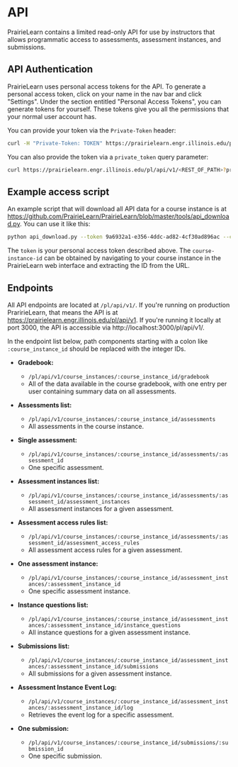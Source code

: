 # API

PrairieLearn contains a limited read-only API for use by instructors that
allows programmatic access to assessments, assessment instances, and
submissions.

## API Authentication

PrairieLearn uses personal access tokens for the API. To generate a personal
access token, click on your name in the nav bar and click "Settings". Under
the section entitled "Personal Access Tokens", you can generate tokens for
yourself. These tokens give you all the permissions that your normal user
account has.

You can provide your token via the `Private-Token` header:

```sh
curl -H "Private-Token: TOKEN" https://prairielearn.engr.illinois.edu/pl/api/v1/<REST_OF_PATH>
```

You can also provide the token via a `private_token` query parameter:

```sh
curl https://prairielearn.engr.illinois.edu/pl/api/v1/<REST_OF_PATH>?private_token=TOKEN
```

## Example access script

An example script that will download all API data for a course instance is at <https://github.com/PrairieLearn/PrairieLearn/blob/master/tools/api_download.py>. You can use it like this:

```sh
python api_download.py --token 9a6932a1-e356-4ddc-ad82-4cf30ad896ac --course-instance-id 29832 --output-dir tam212fa18
```

The `token` is your personal access token described above. The `course-instance-id` can be obtained by navigating to your course instance in the PrairieLearn web interface and extracting the ID from the URL.

## Endpoints

All API endpoints are located at `/pl/api/v1/`. If you're running on
production PraririeLearn, that means the API is at
https://prairielearn.engr.illinois.edu/pl/api/v1. If you're running it locally
at port 3000, the API is accessible via http://localhost:3000/pl/api/v1/.

In the endpoint list below, path components starting with a colon like
`:course_instance_id` should be replaced with the integer IDs.

* **Gradebook:**
    - `/pl/api/v1/course_instances/:course_instance_id/gradebook`
    - All of the data available in the course gradebook, with one entry per user containing summary data on all assessments.

* **Assessments list:**
    - `/pl/api/v1/course_instances/:course_instance_id/assessments`
    - All assessments in the course instance.

* **Single assessment:**
    - `/pl/api/v1/course_instances/:course_instance_id/assessments/:assessment_id`
    - One specific assessment.

* **Assessment instances list:**
    - `/pl/api/v1/course_instances/:course_instance_id/assessments/:assessment_id/assessment_instances`
    - All assessment instances for a given assessment.

* **Assessment access rules list:**
    - `/pl/api/v1/course_instances/:course_instance_id/assessments/:assessment_id/assessment_access_rules`
    - All assessment access rules for a given assessment.

* **One assessment instance:**
    - `/pl/api/v1/course_instances/:course_instance_id/assessment_instances/:assessment_instance_id`
    - One specific assessment instance.

* **Instance questions list:**
    - `/pl/api/v1/course_instances/:course_instance_id/assessment_instances/:assessment_instance_id/instance_questions`
    - All instance questions for a given assessment instance.

* **Submissions list:**
    - `/pl/api/v1/course_instances/:course_instance_id/assessment_instances/:assessment_instance_id/submissions`
    - All submissions for a given assessment instance.

* **Assessment Instance Event Log:**
    - `/pl/api/v1/course_instances/:course_instance_id/assessment_instances/:assessment_instance_id/log`
    - Retrieves the event log for a specific assessment.

* **One submission:**
    - `/pl/api/v1/course_instances/:course_instance_id/submissions/:submission_id`
    - One specific submission.
